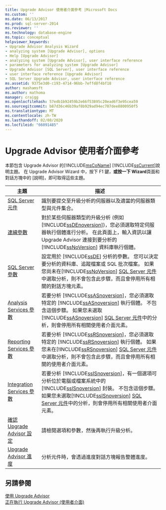 ```yaml
---
title: Upgrade Advisor 使用者介面參考 |Microsoft Docs
ms.custom: ''
ms.date: 06/13/2017
ms.prod: sql-server-2014
ms.reviewer: ''
ms.technology: database-engine
ms.topic: conceptual
helpviewer_keywords:
- Upgrade Advisor Analysis Wizard
- analyzing system [Upgrade Advisor], options
- Help [Upgrade Advisor]
- analyzing system [Upgrade Advisor], user interface reference
- parameters for analyzing system [Upgrade Advisor]
- Upgrade Advisor [SQL Server], user interface reference
- user interface reference [Upgrade Advisor]
- SQL Server Upgrade Advisor, user interface reference
ms.assetid: 9375e3d0-c193-4714-96bb-7effd8f4bf18
author: mashamsft
ms.author: mathoma
manager: craigg
ms.openlocfilehash: 57edb1b92459b2e66f53895c20ead6f3e95cea59
ms.sourcegitcommit: b87d36c46b39af8b929ad94ec707dee8800950f5
ms.translationtype: MT
ms.contentlocale: zh-TW
ms.lasthandoff: 02/08/2020
ms.locfileid: "66091485"
---
```

# <a name="upgrade-advisor-user-interface-reference"></a>Upgrade Advisor 使用者介面參考
  本節包含 Upgrade Advisor 的[!INCLUDE[msCoName](../../includes/msconame-md.md)] [!INCLUDE[ssCurrent](../../includes/sscurrent-md.md)]說明主題。 在 Upgrade Advisor Wizard 中，按下 F1 鍵，**或按一下 Wizard**頁面和對話方塊中的 [說明]，即可取得這些主題。  
  
|主題|描述|  
|-----------|-----------------|  
|[SQL Server 元件](../../../2014/sql-server/install/sql-server-components.md)|識別要提交至升級分析的伺服器以及適當的伺服器類型與元件集合。|  
|[連線參數](../../../2014/sql-server/install/connection-parameters.md)|對於某些伺服器類型的升級分析 (例如 [!INCLUDE[ssDEnoversion](../../includes/ssdenoversion-md.md)])，您必須選取特定伺服器執行個體進行分析。 在此頁面上，輸入資訊以讓 Upgrade Advisor 連接到要分析的 [!INCLUDE[ssNoVersion](../../includes/ssnoversion-md.md)] 資料庫執行個體。|  
|[SQL Server 參數](../../../2014/sql-server/install/sql-server-parameters.md)|設定用於 [!INCLUDE[ssDE](../../includes/ssde-md.md)] 分析的參數。 您可以決定要分析的資料庫、追蹤檔案或 SQL 批次檔案。 如果您尚未在[!INCLUDE[ssNoVersion](../../includes/ssnoversion-md.md)] [SQL Server 元件](../../../2014/sql-server/install/sql-server-components.md)中選取分析，則不會包含此步驟，而且會停用所有相關的對話方塊元素。|  
|[Analysis Services 參數](../../../2014/sql-server/install/analysis-services-parameters.md)|若要分析 [!INCLUDE[ssASnoversion](../../includes/ssasnoversion-md.md)]，您必須選取特定的 [!INCLUDE[ssASnoversion](../../includes/ssasnoversion-md.md)] 執行個體。 不包含這個步驟。 如果您未選取[!INCLUDE[ssASnoversion](../../includes/ssasnoversion-md.md)] [SQL Server 元件](../../../2014/sql-server/install/sql-server-components.md)中的分析，則會停用所有相關使用者介面元素。|  
|[Reporting Services 參數](../../../2014/sql-server/install/reporting-services-parameters.md)|若要分析 [!INCLUDE[ssRSnoversion](../../includes/ssrsnoversion-md.md)]，您必須選取特定的 [!INCLUDE[ssRSnoversion](../../includes/ssrsnoversion-md.md)] 執行個體。 如果您未在[!INCLUDE[ssRSnoversion](../../includes/ssrsnoversion-md.md)] [SQL Server 元件](../../../2014/sql-server/install/sql-server-components.md)中選取分析，則不會包含此步驟，而且會停用所有相關的使用者介面元素。|  
|[Integration Services 參數](../../../2014/sql-server/install/integration-services-parameters.md)|若要分析 [!INCLUDE[ssISnoversion](../../includes/ssisnoversion-md.md)]，有一個選項可分析位於電腦或檔案系統中的 [!INCLUDE[ssISnoversion](../../includes/ssisnoversion-md.md)] 封裝。 不包含這個步驟。 如果您未選取[!INCLUDE[ssISnoversion](../../includes/ssisnoversion-md.md)] [SQL Server 元件](../../../2014/sql-server/install/sql-server-components.md)中的分析，則會停用所有相關使用者介面元素。|  
|[確認 Upgrade Advisor 設定](../../../2014/sql-server/install/confirm-upgrade-advisor-settings.md)|請檢閱選項和參數，然後再執行升級分析。|  
|[Upgrade Advisor 進度](../../../2014/sql-server/install/upgrade-advisor-progress.md)|分析元件時，會透過進度對話方塊報告整體進度。|  
  
## <a name="see-also"></a>另請參閱  
 [使用 Upgrade Advisor](../../../2014/sql-server/install/working-with-upgrade-advisor.md)   
 [正在執行 Upgrade Advisor &#40;使用者介面&#41;](../../../2014/sql-server/install/running-upgrade-advisor-user-interface.md)  
  
  
